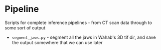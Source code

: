 Pipeline
====

Scripts for complete inference pipelines - from CT scan data through
to some sort of output

 - `segment_jaws.py` - segment all the jaws in Wahab's 3D tif dir, and save the output somewhere that we can use later